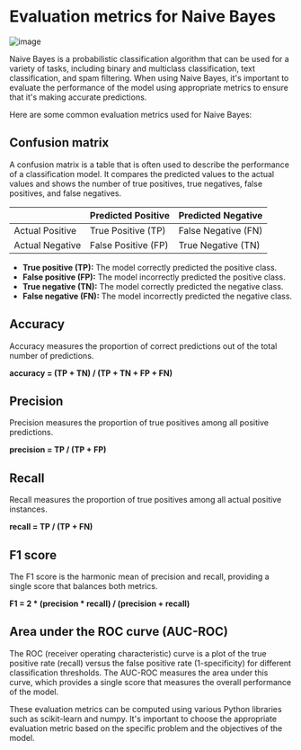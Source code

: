 # Evaluation metrics for Naive Bayes
![image](https://github.com/fatihilhan42/Data_Science_Journey/assets/63750425/ad160a37-aa8a-4c30-ad98-1d2bf42204fa)

Naive Bayes is a probabilistic classification algorithm that can be used for a variety of tasks, including binary and multiclass classification, text classification, and spam filtering. When using Naive Bayes, it's important to evaluate the performance of the model using appropriate metrics to ensure that it's making accurate predictions.

Here are some common evaluation metrics used for Naive Bayes:

## Confusion matrix
A confusion matrix is a table that is often used to describe the performance of a classification model. It compares the predicted values to the actual values and shows the number of true positives, true negatives, false positives, and false negatives.


|                 | Predicted Positive  | Predicted Negative |
| --------------- | ------------- | ------------- | 
| Actual Positive | True Positive (TP)  | False Negative (FN)  |
| Actual Negative | 	False Positive (FP)  | True Negative (TN) |

- **True positive (TP):** The model correctly predicted the positive class.
- **False positive (FP):** The model incorrectly predicted the positive class.
- **True negative (TN):** The model correctly predicted the negative class.
- **False negative (FN):** The model incorrectly predicted the negative class.

## Accuracy
Accuracy measures the proportion of correct predictions out of the total number of predictions.

**accuracy = (TP + TN) / (TP + TN + FP + FN)**

## Precision
Precision measures the proportion of true positives among all positive predictions.

**precision = TP / (TP + FP)**

## Recall
Recall measures the proportion of true positives among all actual positive instances.

**recall = TP / (TP + FN)**

## F1 score
The F1 score is the harmonic mean of precision and recall, providing a single score that balances both metrics.

**F1 = 2 * (precision * recall) / (precision + recall)**

## Area under the ROC curve (AUC-ROC)
The ROC (receiver operating characteristic) curve is a plot of the true positive rate (recall) versus the false positive rate (1-specificity) for different classification thresholds. The AUC-ROC measures the area under this curve, which provides a single score that measures the overall performance of the model.

These evaluation metrics can be computed using various Python libraries such as scikit-learn and numpy. It's important to choose the appropriate evaluation metric based on the specific problem and the objectives of the model.

